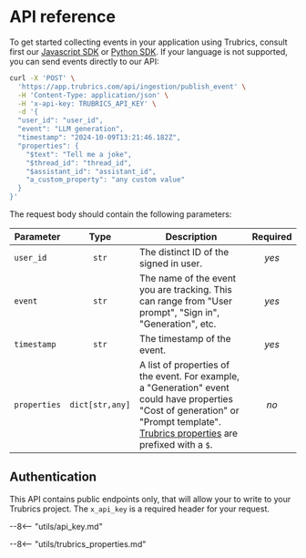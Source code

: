 # API reference

To get started collecting events in your application using Trubrics, consult first our [Javascript SDK](../track_events/sdks/javascript.md) or [Python SDK](../track_events/sdks/python.md). If your language is not supported, you can send events directly to our API:

```bash
curl -X 'POST' \
  'https://app.trubrics.com/api/ingestion/publish_event' \
  -H 'Content-Type: application/json' \
  -H 'x-api-key: TRUBRICS_API_KEY' \
  -d '{
  "user_id": "user_id",
  "event": "LLM generation",
  "timestamp": "2024-10-09T13:21:46.182Z",
  "properties": {
    "$text": "Tell me a joke",
    "$thread_id": "thread_id",
    "$assistant_id": "assistant_id",
    "a_custom_property": "any custom value"
  }
}'
```

The request body should contain the following parameters:

| **Parameter** | **Type** | **Description** | **Required** |
|---|:---:|---|:---:|
| `user_id` | `str` | The distinct ID of the signed in user. | _yes_ |
| `event` | `str` | The name of the event you are tracking. This can range from "User prompt", "Sign in", "Generation", etc. | _yes_ |
| `timestamp` | `str` | The timestamp of the event. | _yes_ |
| `properties` | `dict[str,any]` | A list of properties of the event. For example, a "Generation" event could have properties "Cost of generation" or "Prompt template". [Trubrics properties](#trubrics-properties) are prefixed with a `$`. | _no_ |

## Authentication
This API contains public endpoints only, that will allow your to write to your Trubrics project. The `x_api_key` is a required header for your request.

--8<-- "utils/api_key.md"

--8<-- "utils/trubrics_properties.md"
